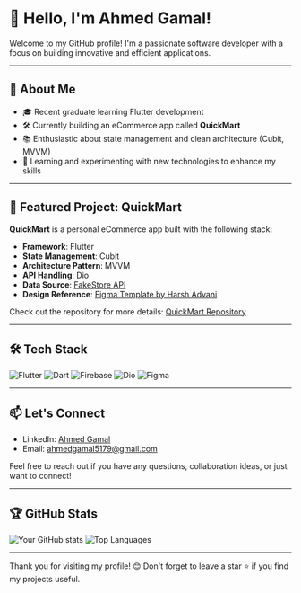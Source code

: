 # 👋 Hello, I'm Ahmed Gamal!

Welcome to my GitHub profile! I'm a passionate software developer with a focus on building innovative and efficient applications.

---

## 🚀 About Me

- 🎓 Recent graduate learning Flutter development
- 🛠️ Currently building an eCommerce app called **QuickMart**
- 📚 Enthusiastic about state management and clean architecture (Cubit, MVVM)
- 🌱 Learning and experimenting with new technologies to enhance my skills

---

## 🌟 Featured Project: QuickMart

**QuickMart** is a personal eCommerce app built with the following stack:
- **Framework**: Flutter
- **State Management**: Cubit
- **Architecture Pattern**: MVVM
- **API Handling**: Dio
- **Data Source**: [FakeStore API](https://fakestoreapi.com/)
- **Design Reference**: [Figma Template by Harsh Advani](https://www.figma.com/community/file/1282297701057617450)

Check out the repository for more details: [QuickMart Repository](https://github.com/Afwra/Afwra-QuickMart-Ecommerce-App)

---

## 🛠 Tech Stack

![Flutter](https://img.shields.io/badge/Flutter-%2302569B.svg?style=flat-square&logo=flutter&logoColor=white)
![Dart](https://img.shields.io/badge/Dart-%230175C2.svg?style=flat-square&logo=dart&logoColor=white)
![Firebase](https://img.shields.io/badge/Firebase-%23FFCA28.svg?style=flat-square&logo=firebase&logoColor=black)
![Dio](https://img.shields.io/badge/Dio-%23FF5722.svg?style=flat-square&logo=flutter&logoColor=white)
![Figma](https://img.shields.io/badge/Figma-%23F24E1E.svg?style=flat-square&logo=figma&logoColor=white)

---

## 📫 Let's Connect

- LinkedIn: [Ahmed Gamal](https://www.linkedin.com/in/ahmed-gamal-07274a2a4/)
- Email: ahmedgamal5179@gmail.com

Feel free to reach out if you have any questions, collaboration ideas, or just want to connect!

---

## 🏆 GitHub Stats

![Your GitHub stats](https://github-readme-stats.vercel.app/api?username=ahmed-gamal517&show_icons=true&theme=radical)
![Top Languages](https://github-readme-stats.vercel.app/api/top-langs/?username=ahmed-gamal517&layout=compact&theme=radical)

---



Thank you for visiting my profile! 😊 Don't forget to leave a star ⭐ if you find my projects useful.
